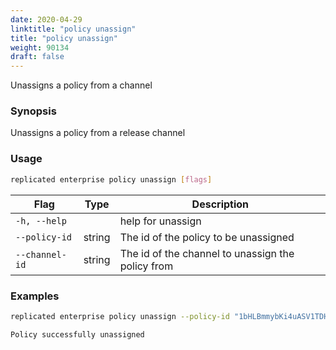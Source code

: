 ```yaml
---
date: 2020-04-29
linktitle: "policy unassign"
title: "policy unassign"
weight: 90134
draft: false
---
```


Unassigns a policy from a channel

### Synopsis

Unassigns a policy from a release channel

### Usage
```bash
replicated enterprise policy unassign [flags]
```


| Flag                  | Type   | Description |
|-----------------------|--------|-------------|
| `-h, --help` | | help for unassign |
| `--policy-id` | string | The id of the policy to be unassigned |
| `--channel-id` | string | The id of the channel to unassign the policy from |

### Examples

```bash
replicated enterprise policy unassign --policy-id "1bHLBmmybKi4uASV1TDHldZCB6H" --channel-id "1aUcp52Hcvval50e1gyYaoW5oUO"

Policy successfully unassigned
```
